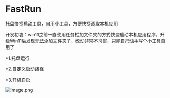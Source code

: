 # FastRun
托盘快捷启动工具，自用小工具，方便快捷调取本机应用

开发初衷：win11之前一直使用任务栏加文件夹的方式快速启动本机应用程序，升级Win11后发现无法添加文件夹了，改动非常不习惯，只能自己动手写个小工具自用了

*1.托盘运行

*2.自定义启动路径

*3.开机自启

![image.png](https://ae04.alicdn.com/kf/H4d3d2cb346a34cc298a14a825654fec35.png)
